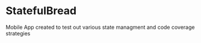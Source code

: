 # StatefulBread

Mobile App created to test out various state managment and code coverage strategies
